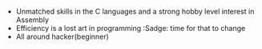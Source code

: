 - Unmatched skills in the C languages and a strong hobby level interest in Assembly
- Efficiency is a lost art in programming :Sadge: time for that to change
- All around hacker(beginner)

<!---
Marcus-Hevring/Marcus-Hevring is a ✨ special ✨ repository because its `README.md` (this file) appears on your GitHub profile.
You can click the Preview link to take a look at your changes.
--->
